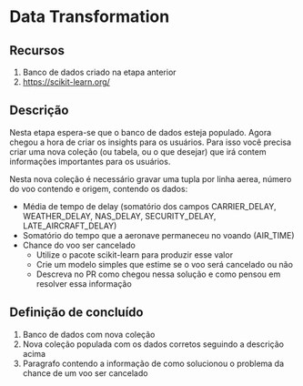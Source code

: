 # Data Transformation

## Recursos

1. Banco de dados criado na etapa anterior
2. <https://scikit-learn.org/>

## Descrição

Nesta etapa espera-se que o banco de dados esteja populado. Agora chegou a hora de criar os insights para os usuários. Para isso você precisa criar uma nova coleção (ou tabela, ou o que desejar) que irá contem informações importantes para os usuários.

Nesta nova coleção é necessário gravar uma tupla por linha aerea, número do voo contendo e origem, contendo os dados:

- Média de tempo de delay (somatório dos campos CARRIER_DELAY, WEATHER_DELAY, NAS_DELAY, SECURITY_DELAY, LATE_AIRCRAFT_DELAY)
- Somatório do tempo que a aeronave permaneceu no voando (AIR_TIME)
- Chance do voo ser cancelado
  - Utilize o pacote scikit-learn para produzir esse valor
  - Crie um modelo simples que estime se o voo será cancelado ou não
  - Descreva no PR como chegou nessa solução e como pensou em resolver essa informação

## Definição de concluído

1. Banco de dados com nova coleção
2. Nova coleção populada com os dados corretos seguindo a descrição acima
3. Paragrafo contendo a informação de como solucionou o problema da chance de um voo ser cancelado
